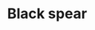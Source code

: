 ---
layout: item
title: Black spear
item-id: 4580
datatable: true
id: 4580
name: "Black spear"
members: true
lowalch: 260
highalch: 390
examine: "A black tipped spear."
monsters:
  - id: 3694
    name: "Vampyre Juvinate"
    members: true
    combat_level: 54
    wiki_url: "https://oldschool.runescape.wiki/w/Vampyre_Juvinate#Level_54_(Meiyerditch/Darkmeyer)"
    drops:
      - quantity: "1"
        rarity: 0.0078125
    image: "https://oldschool.runescape.wiki/images/3/33/Juvinate.png?f2bbe"
  - id: 4442
    name: "Vampyre Juvinate"
    members: true
    combat_level: 75
    wiki_url: "https://oldschool.runescape.wiki/w/Vampyre_Juvinate#Level_75"
    drops:
      - quantity: "1"
        rarity: 0.0078125
    image: "https://oldschool.runescape.wiki/images/3/33/Juvinate.png?f2bbe"
  - id: 4443
    name: "Vampyre Juvinate"
    members: true
    combat_level: 50
    wiki_url: "https://oldschool.runescape.wiki/w/Vampyre_Juvinate#Level_50"
    drops:
      - quantity: "1"
        rarity: 0.0078125
    image: "https://oldschool.runescape.wiki/images/3/33/Juvinate.png?f2bbe"
  - id: 5634
    name: "Vampyre Juvinate"
    members: true
    combat_level: 59
    wiki_url: "https://oldschool.runescape.wiki/w/Vampyre_Juvinate#Level_59"
    drops:
      - quantity: "1"
        rarity: 0.0078125
    image: "https://oldschool.runescape.wiki/images/3/33/Juvinate.png?f2bbe"
  - id: 5635
    name: "Vampyre Juvinate"
    members: true
    combat_level: 90
    wiki_url: "https://oldschool.runescape.wiki/w/Vampyre_Juvinate#Level_90"
    drops:
      - quantity: "1"
        rarity: 0.0078125
    image: "https://oldschool.runescape.wiki/images/3/33/Juvinate.png?f2bbe"
  - id: 5636
    name: "Vampyre Juvinate"
    members: true
    combat_level: 119
    wiki_url: "https://oldschool.runescape.wiki/w/Vampyre_Juvinate#Level_119"
    drops:
      - quantity: "1"
        rarity: 0.0078125
    image: "https://oldschool.runescape.wiki/images/3/33/Juvinate.png?f2bbe"
---